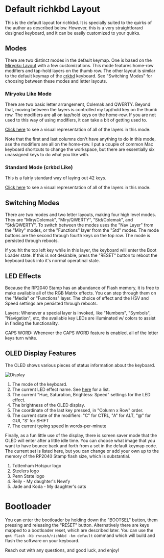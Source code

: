 # Default richkbd Layout

This is the default layout for richkbd. It is specially suited to the quirks of the author as described below. However, this is a very straightforard designed keyboard, and it can be easily customized to your quirks.

## Modes

There are two distinct modes in the default keymap. One is based on the [Miryoku Layout](https://github.com/manna-harbour/miryoku) with a few customizations. This mode features home-row modifiers and tap-hold layers on the thumb row. The other layout is similar to the default keymap of the [crkbd](https://github.com/qmk/qmk_firmware/tree/master/keyboards/crkbd) keyboard. See "Switching Modes" for choosing between these modes and letter layouts.

### Miryoku Like Mode

There are two basic letter arrangement, Colemak and QWERTY. Beyond that, moving between the layers is controlled my tap/hold key on the thumb row. The modifiers are all on tap/hold keys on the home-row. If you are not used to this way of using modifiers, it can take a bit of getting used to.

[Click here](miry.md) to see a visual representation of all of the layers in this mode.

Note that the first and last columns don't have anything to do in this mode, ase the modifiers are all on the home-row. I put a couple of common Mac keyboard shortcuts to change the workspace, but there are essentially six unassigned keys to do what you like with.

### Standard Mode (crkbd Like)

This is a fairly standard way of laying out 42 keys.

[Click here](std.md) to see a visual representation of all of the layers in this mode.

## Switching Modes

There are two modes and two letter layouts, making four high level modes. They are "Miry/Colemak", "Miry/QWERTY", "Std/Colemak", and "Std/QWERTY". To switch between the modes uses the "Nav Layer" from the "Miry" modes, or the "Functions" layer from the "Std" modes. The mode buttons are the second through fourth keys on the top row. The mode is persisted through reboots.

If you hit the top left key while in this layer, the keyboard will enter the Boot Loader state. If this is not desirable, press the "RESET" button to reboot the keyboard back into it's normal operatinal state.

## LED Effects

Because the RP2040 Stamp has an abundance of Flash memory, it is free to make available all of the RGB Matrix effects. You can step through them on the "Media" or "Functions" layer. The choice of effect and the HSV and Speed settings are persisted through reboots.

Layers: Whenever a special layer is invoked, like "Numbers", "Symbols", "Navigation", etc, the available key LEDs are illuminated w/ colors to assist in finding the functionality.

CAPS WORD: Whenever the CAPS WORD feature is enabled, all of the letter keys turn white.

## OLED Display Features

The OLED shows various pieces of status information about the keyboard.

![Display](https://i.imgur.com/WVyQLp5.jpg)

1. The mode of the keyboard.
2. The current LED effect name. See [here](https://docs.qmk.fm/#/feature_rgb_matrix?id=rgb-matrix-effects) for a list.
3. The current "Hue, Saturation, Brightess: Speed" settings for the LED effect.
4. The brightness of the OLED display.
5. The coordinate of the last key pressed, in "Column x Row" order.
6. The current state of the modifiers: "C" for CTRL, "A" for ALT, "@" for GUI, "S' for SHIFT
7. The current typing speed in words-per-minute

Finally, as a fun little use of the display, there is screen saver mode that the OLED will enter after a little idle time. You can choose what image that you want to have bounce back and forth from a set in the default keymap code. The current set is listed here, but you can change or add your own up to the memory of the RP2040 Stamp flash size, which is substantial.

1. Tottenham Hotspur logo
2. Steelers logo
3. Penn State logo
4. Reily - My daughter's Newfy
5. Jade and Koda - My daughter's cats

# Bootloader

You can enter the bootloader by holding down the "BOOTSEL" button, them pressing and releasing the "RESET" button. Alternatively there are keys mapped to a bootloader reset, which are described later. You can use the `qmk flash -kb rvnash/richkbd -km default` command which will build and flash the software on your keyboard.


Reach out with any questions, and good luck, and enjoy!
